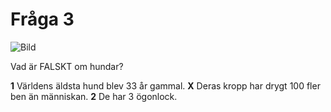 # Fråga 3

![Bild](https://i.scdn.co/image/ab6761610000517456d2d8d16ddedbf61b1c74f0)

Vad är FALSKT om hundar?

**1** Världens äldsta hund blev 33 år gammal.
**X** Deras kropp har drygt 100 fler ben än människan.
**2** De har 3 ögonlock.

